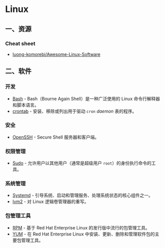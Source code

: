 # Linux

## 一、资源

### Cheat sheet

- [luong-komorebi/Awesome-Linux-Software](https://github.com/luong-komorebi/Awesome-Linux-Software)

## 二、软件

### 开发

- [Bash](https://www.gnu.org/software/bash/) - Bash（Bourne Again Shell）是一种广泛使用的 Linux 命令行解释器和脚本语言。
- [crontab](https://man7.org/linux/man-pages/man1/crontab.1.html) - 安装、移除或列出用于驱动 `cron` *daemon* 表的程序。

### 安全

- [OpenSSH](https://www.openssh.com/) - Secure Shell 服务器和客户端。

### 权限管理

- [Sudo](https://www.sudo.ws/docs/man/sudo.man/) - 允许用户以其他用户（通常是超级用户 `root`）的身份执行命令的工具。

### 系统管理

- [Systemd](https://systemd.io/) - 引导系统、启动和管理服务、处理系统状态的核心组件之一。
- [lvm2](https://github.com/lvmteam/lvm2) - 对 Linux 逻辑卷管理器的重写。

### 包管理工具

- [RPM](https://rpm.org/) - 基于 Red Hat Enterprise Linux 的发行版中流行的包管理工具。
- [YUM](http://yum.baseurl.org/) - 在 Red Hat Enterprise Linux 中安装、更新、删除和管理软件包的主要包管理工具。

